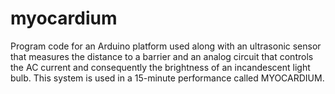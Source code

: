 # myocardium
Program code for an Arduino platform used along with an ultrasonic sensor that measures the distance to a barrier and an analog circuit that controls the AC current and consequently the brightness of an incandescent light bulb. This system is used in a 15-minute performance called MYOCARDIUM.

